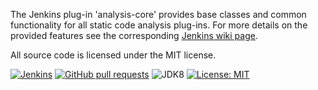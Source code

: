 The Jenkins plug-in 'analysis-core' provides base classes and common functionality for all static code analysis 
plug-ins. For more details on the provided features see the corresponding 
[Jenkins wiki page](https://wiki.jenkins.io/x/CwDgAQ).

All source code is licensed under the MIT license.

[![Jenkins](https://ci.jenkins.io/job/Plugins/job/analysis-core-plugin/job/3.0/badge/icon)](https://ci.jenkins.io/job/Plugins/job/analysis-core-plugin/job/3.0/)
[![GitHub pull requests](https://img.shields.io/github/issues-pr/jenkinsci/analysis-core-plugin.svg)](https://github.com/jenkinsci/analysis-core-plugin/pulls)
![JDK8](https://img.shields.io/badge/jdk-8-yellow.svg)
[![License: MIT](https://img.shields.io/badge/license-MIT-yellow.svg)](https://opensource.org/licenses/MIT)


